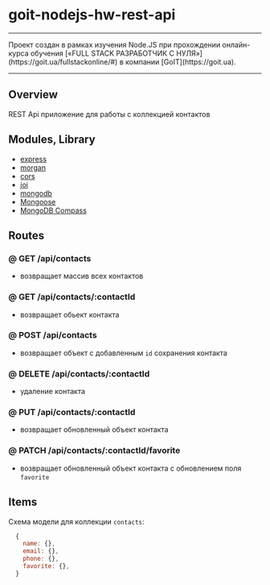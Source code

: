 # goit-nodejs-hw-rest-api

<hr>
Проект создан в рамках изучения Node.JS при прохождении онлайн-курса обучения 
[«FULL STACK РАЗРАБОТЧИК С НУЛЯ»](https://goit.ua/fullstackonline/#)
в компании [GoIT](https://goit.ua).
<hr>

## Overview

REST Api приложение для работы с коллекцией контактов

## Modules, Library

- [express](https://www.npmjs.com/package/express)
- [morgan](https://www.npmjs.com/package/morgan)
- [cors](https://www.npmjs.com/package/cors)
- [joi](https://github.com/sideway/joi)
- [mongodb](https://www.npmjs.com/package/mongodb)
- [Mongoose ](https://mongoosejs.com/)
- [MongoDB Compass ](https://www.mongodb.com/products/compass)

## Routes

### @ GET /api/contacts

- возвращает массив всех контактов

### @ GET /api/contacts/:contactId

- возвращает обьект контакта

### @ POST /api/contacts

- возвращает объект с добавленным `id` сохранения контакта

### @ DELETE /api/contacts/:contactId

- удаление контакта

### @ PUT /api/contacts/:contactId

- возвращает обновленный объект контакта

### @ PATCH /api/contacts/:contactId/favorite

- возвращает обновленный объект контакта c обновлением поля `favorite`


## Items

Схема модели для коллекции `contacts`:

```js
  {
    name: {},
    email: {},
    phone: {},
    favorite: {},
  }
```

